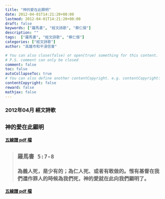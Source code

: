 ```yaml
---
title: "神的愛在此顯明"
date: 2012-04-01T14:21:20+08:00
lastmod: 2012-04-01T14:21:20+08:00
draft: false
keywords: ["羅馬書", "經文詩歌", "蔡仁傑"]
description: ""
tags:  ["羅馬書", "經文詩歌", "蔡仁傑"]
categories: ["經文詩歌"]
author: "高雄市和平浸信會"

# You can also close(false) or open(true) something for this content.
# P.S. comment can only be closed
comment: false
toc: false
autoCollapseToc: true
# You can also define another contentCopyright. e.g. contentCopyright: "This is another copyright."
contentCopyright: false
reward: false
mathjax: false
---
```


### 2012年04月 經文詩歌

## `神的愛在此顯明`

#### [五線譜 pdf 檔](/pdf-h/h201204.pdf "神的愛在此顯明")

> ## `羅馬書 5:7-8`
> 
> ### 為義人死，是少有的；為仁人死、或者有敢做的。惟有基督在我們還作罪人的時候為我們死，神的愛就在此向我們顯明了。

#### [五線譜 pdf 檔](/pdf-h/h201204.pdf "神的愛在此顯明")